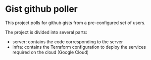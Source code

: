 # Gist github poller

This project polls for github gists from a pre-configured set of users.

The project is divided into several parts:

* server: contains the code corresponding to the server
* infra: contains the Terraform configuration to deploy the services required on the cloud (Google Cloud)

